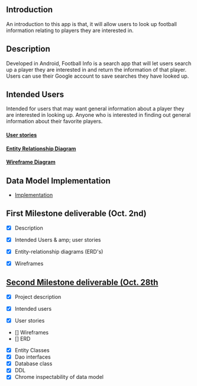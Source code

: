 ## Introduction
An introduction to this app is that, it will allow users to
look up football information relating to players they are interested in.

## Description
Developed in Android, Football Info is a search app that will let users search up a player
they are interested in and return the information of that player. Users can use
their Google account to save searches they have looked up.

## Intended Users
Intended for users that may want general information about a player
they are interested in looking up. Anyone who is interested in finding out
general information about their favorite players.

#### [User stories](docs/user-stories.md)

#### [Entity Relationship Diagram](docs/erd.md)

#### [Wireframe Diagram](docs/wireframe.md)


## Data Model Implementation

* [Implementation](docs/datamodelimplementation.md)

## First Milestone deliverable (Oct. 2nd)

* [x] Description

* [x] Intended Users & amp; user stories

* [x] Entity-relationship diagrams (ERD's)

* [x] Wireframes

## [Second Milestone deliverable (Oct. 28th](https://deep-dive-coding-java-cohort-8.github.io/2019/10/22/android-milestone-2-rubric.html)

* [x] Project description 

* [x] Intended users
* [x] User stories
* [] Wireframes
* [] ERD
* [x] Entity Classes
* [x] Dao interfaces
* [x] Database class
* [x] DDL
* [x] Chrome inspectability of data model
